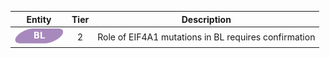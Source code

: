 |Entity|Tier|Description              |
|:----:|:----:|------------------------------|
|![BL](images/icons/BL_tier2.png) | 2 | Role of EIF4A1 mutations in BL requires confirmation|
